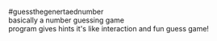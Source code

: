 #guessthegenertaednumber<br>
basically a number guessing game <br>
program gives hints it's like interaction and fun guess game!<br> 
